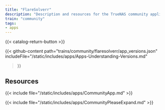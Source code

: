 ```yaml
---
title: "FlareSolverr"
description: "Description and resources for the TrueNAS community application called FlareSolverr."
train: "community"
tags:
- apps
---
```


{{< catalog-return-button >}}

{{< github-content 
    path="trains/community/flaresolverr/app_versions.json"
	includeFile="/static/includes/apps/Apps-Understanding-Versions.md"
>}}

## Resources

{{< include file="/static/includes/apps/CommunityApp.md" >}}

{{< include file="/static/includes/apps/CommunityPleaseExpand.md" >}}

<!--
<div class="docs-sections">

{{< doc-card title="<appname> Deployments" link="/resources/"
descr="How to deploy and configure the <appname> app." >}}

</div>
-->
